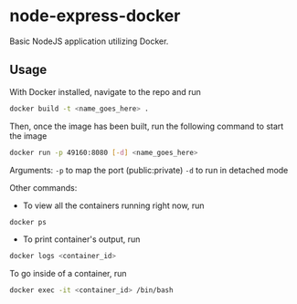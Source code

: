# node-express-docker

Basic NodeJS application utilizing Docker.

## Usage

With Docker installed, navigate to the repo and run

```bash
docker build -t <name_goes_here> .
```

Then, once the image has been built, run the following command to start the image

```bash
docker run -p 49160:8080 [-d] <name_goes_here>
```

Arguments:
`-p` to map the port (public:private)
`-d` to run in detached mode

Other commands:

- To view all the containers running right now, run

```bash
docker ps
```

- To print container's output, run

```bash
docker logs <container_id>
```

To go inside of a container, run

```bash
docker exec -it <container_id> /bin/bash
```
